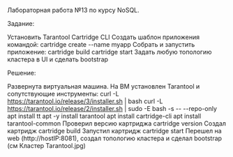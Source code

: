 Лабораторная работа №13 по курсу NoSQL.

Задание:

Установить Tarantool Cartridge CLI
Создать шаблон приложения командой:
	cartridge create --name myapp
Собрать и запустить приложение:
	cartridge build
	cartridge start
Задать любую топологию кластера в UI и сделать bootstrap


Решение:

Развернута виртуальная машина. На ВМ установлен Tarantool и сопутствующие инструменты:
	curl -L https://tarantool.io/release/3/installer.sh | bash
	curl -L https://tarantool.io/release/2/installer.sh | sudo -E bash -s -- --repo-only
	apt install tt
	apt -y install tarantool
	apt install cartridge-cli
	apt install tarantool-common
Проверил версию картриджа
	cartridge version
Создал картридж
	cartridge build
Запустил картридж
	cartridge start
Перешел на web (http://hostIP:8081), создал топологию кластера и сделал bootstrap (см Кластер Tarantool.jpg)
